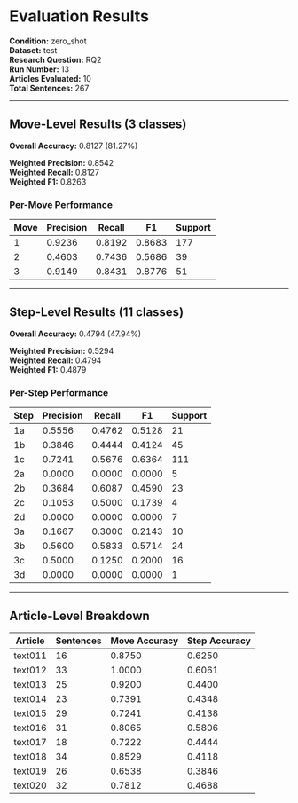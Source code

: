 # Evaluation Results

**Condition:** zero_shot  
**Dataset:** test  
**Research Question:** RQ2  
**Run Number:** 13  
**Articles Evaluated:** 10  
**Total Sentences:** 267  

---

## Move-Level Results (3 classes)

**Overall Accuracy:** 0.8127 (81.27%)  

**Weighted Precision:** 0.8542  
**Weighted Recall:** 0.8127  
**Weighted F1:** 0.8263  

### Per-Move Performance

| Move | Precision | Recall | F1 | Support |
|------|-----------|--------|----|---------|
| 1 | 0.9236 | 0.8192 | 0.8683 | 177 |
| 2 | 0.4603 | 0.7436 | 0.5686 | 39 |
| 3 | 0.9149 | 0.8431 | 0.8776 | 51 |

---

## Step-Level Results (11 classes)

**Overall Accuracy:** 0.4794 (47.94%)  

**Weighted Precision:** 0.5294  
**Weighted Recall:** 0.4794  
**Weighted F1:** 0.4879  

### Per-Step Performance

| Step | Precision | Recall | F1 | Support |
|------|-----------|--------|----|---------|
| 1a | 0.5556 | 0.4762 | 0.5128 | 21 |
| 1b | 0.3846 | 0.4444 | 0.4124 | 45 |
| 1c | 0.7241 | 0.5676 | 0.6364 | 111 |
| 2a | 0.0000 | 0.0000 | 0.0000 | 5 |
| 2b | 0.3684 | 0.6087 | 0.4590 | 23 |
| 2c | 0.1053 | 0.5000 | 0.1739 | 4 |
| 2d | 0.0000 | 0.0000 | 0.0000 | 7 |
| 3a | 0.1667 | 0.3000 | 0.2143 | 10 |
| 3b | 0.5600 | 0.5833 | 0.5714 | 24 |
| 3c | 0.5000 | 0.1250 | 0.2000 | 16 |
| 3d | 0.0000 | 0.0000 | 0.0000 | 1 |

---

## Article-Level Breakdown

| Article | Sentences | Move Accuracy | Step Accuracy |
|---------|-----------|---------------|---------------|
| text011 | 16 | 0.8750 | 0.6250 |
| text012 | 33 | 1.0000 | 0.6061 |
| text013 | 25 | 0.9200 | 0.4400 |
| text014 | 23 | 0.7391 | 0.4348 |
| text015 | 29 | 0.7241 | 0.4138 |
| text016 | 31 | 0.8065 | 0.5806 |
| text017 | 18 | 0.7222 | 0.4444 |
| text018 | 34 | 0.8529 | 0.4118 |
| text019 | 26 | 0.6538 | 0.3846 |
| text020 | 32 | 0.7812 | 0.4688 |
